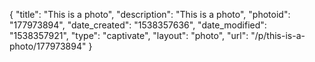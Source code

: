 {
    "title": "This is a photo",
    "description": "This is a photo",
    "photoid": "177973894",
    "date_created": "1538357636",
    "date_modified": "1538357921",
    "type": "captivate",
    "layout": "photo",
    "url": "\/p\/this-is-a-photo\/177973894"
}